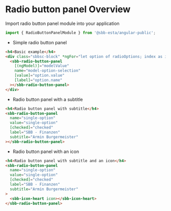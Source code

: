 # Radio button panel Overview

Import radio button panel module into your application

```ts
import { RadioButtonPanelModule } from '@sbb-esta/angular-public';
```

- Simple radio button panel

```html
<h4>Basic example</h4>
<div class="sbbsc-block" *ngFor="let option of radioOptions; index as i">
  <sbb-radio-button-panel
    [(ngModel)]="modelValue"
    name="model-option-selection"
    [value]="option.value"
    [label]="option.name"
  ></sbb-radio-button-panel>
</div>
```

- Radio button panel with a subtitle

```html
<h4>Radio button panel with subtitle</h4>
<sbb-radio-button-panel
  name="single-option"
  value="single-option"
  [checked]="checked"
  label="SBB - Finanzen"
  subtitle="Armin Burgermeister"
></sbb-radio-button-panel>
```

- Radio button panel with an icon

```html
<h4>Radio button panel with subtitle and an icon</h4>
<sbb-radio-button-panel
  name="single-option"
  value="single-option"
  [checked]="checked"
  label="SBB - Finanzen"
  subtitle="Armin Burgermeister"
>
  <sbb-icon-heart icon></sbb-icon-heart>
</sbb-radio-button-panel>
```
